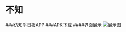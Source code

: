 # 不知
###仿知乎日报APP
###[APK下载](http://download.csdn.net/detail/yandongyi123/9746943)
####界面展示
![展示图](http://img1.ph.126.net/C8lf4HwkSiFrXQ0m1vw1DQ==/6632026539840085813.gif)
